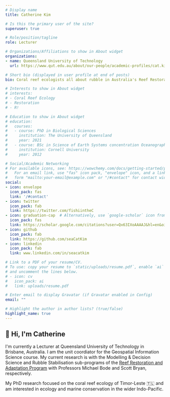 ```yaml
---
# Display name
title: Catherine Kim

# Is this the primary user of the site?
superuser: true

# Role/position/tagline
role: Lecturer

# Organizations/Affiliations to show in About widget
organizations:
- name: Queensland University of Technology
  url: https://www.qut.edu.au/about/our-people/academic-profiles/cat.kim 

# Short bio (displayed in user profile at end of posts)
bio: Coral reef ecologists all about rubble in Australia's Reef Restoration and Adaptation Program. Also working in Timor-Leste and lover of R, baking, and knitting.

# Interests to show in About widget
# interests:
# - Coral Reef Ecology
# - Restoration
# - R!

# Education to show in About widget
# education:
#   courses:
#   - course: PhD in Biological Sciences
#     institution: The University of Queensland
#     year: 2021
#   - course: BSc in Science of Earth Systems concentration Oceanography
#     institution: Cornell University
#     year: 2012

# Social/Academic Networking
# For available icons, see: https://wowchemy.com/docs/getting-started/page-builder/#icons
#   For an email link, use "fas" icon pack, "envelope" icon, and a link in the
#   form "mailto:your-email@example.com" or "/#contact" for contact widget.
social:
- icon: envelope
  icon_pack: fas
  link: '/#contact'
- icon: twitter
  icon_pack: fab
  link: https://twitter.com/fishiintheC
- icon: graduation-cap  # Alternatively, use `google-scholar` icon from `ai` icon pack
  icon_pack: fas
  link: https://scholar.google.com/citations?user=Qx63IXoAAAAJ&hl=en&oi=sra
- icon: github
  icon_pack: fab
  link: https://github.com/seaCatKim
- icon: linkedin
  icon_pack: fab
  link: www.linkedin.com/in/seacatkim

# Link to a PDF of your resume/CV.
# To use: copy your resume to `static/uploads/resume.pdf`, enable `ai` icons in `params.toml`, 
# and uncomment the lines below.
# - icon: cv
#   icon_pack: ai
#   link: uploads/resume.pdf

# Enter email to display Gravatar (if Gravatar enabled in Config)
email: ""

# Highlight the author in author lists? (true/false)
highlight_name: true
---
```


## 👋 Hi, I'm Catherine

I'm currently a Lecturer at Queensland University of Technology in Brisbane, Australia. I am the unit coordiator for the Geospatial Information Science course. My current research is with the Modelling & Decision Science and Rubble Stabilisation sub-programs of the [Reef Restoration and Adaptation Program](https://gbrrestoration.org/) with Professors Michael Bode and Scott Bryan, respectively.


My PhD research focused on the coral reef ecology of Timor-Leste 🇹🇱 and am interested in ecology and marine conservation in the wider Indo-Pacific.
